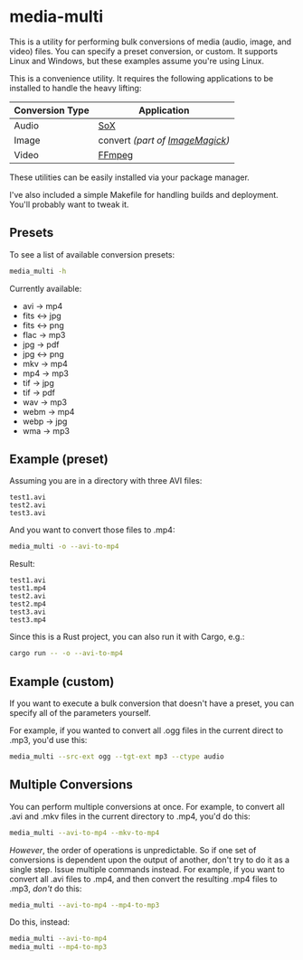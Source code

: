 # media-multi

This is a utility for performing bulk conversions of media (audio, image, and video) files.  You can specify a preset conversion, or custom.  It supports Linux and Windows, but these examples assume you're using Linux.

This is a convenience utility.  It requires the following applications to be installed to handle the heavy lifting:

Conversion Type | Application
---------|----------
Audio | [SoX](https://sox.sourceforge.net/)
Image | convert _(part of [ImageMagick](https://imagemagick.org/))_
Video | [FFmpeg](https://ffmpeg.org/)

These utilities can be easily installed via your package manager.

I've also included a simple Makefile for handling builds and deployment.  You'll probably want to tweak it.

## Presets

To see a list of available conversion presets:

```bash
media_multi -h
```

Currently available:

* avi -> mp4
* fits <-> jpg
* fits <-> png
* flac -> mp3
* jpg -> pdf
* jpg <-> png
* mkv -> mp4
* mp4 -> mp3
* tif -> jpg
* tif -> pdf
* wav -> mp3
* webm -> mp4
* webp -> jpg
* wma -> mp3

## Example (preset)

Assuming you are in a directory with three AVI files:

```
test1.avi
test2.avi
test3.avi
```

And you want to convert those files to .mp4:

```bash
media_multi -o --avi-to-mp4
```

Result:

```
test1.avi
test1.mp4
test2.avi
test2.mp4
test3.avi
test3.mp4
```

Since this is a Rust project, you can also run it with Cargo, e.g.:

```bash
cargo run -- -o --avi-to-mp4
```

## Example (custom)

If you want to execute a bulk conversion that doesn't have a preset, you can specify all of the parameters yourself.

For example, if you wanted to convert all .ogg files in the current direct to .mp3, you'd use this:

```bash
media_multi --src-ext ogg --tgt-ext mp3 --ctype audio
```

## Multiple Conversions

You can perform multiple conversions at once.  For example, to convert all .avi and .mkv files in the current directory to .mp4, you'd do this:

```bash
media_multi --avi-to-mp4 --mkv-to-mp4
```

_However_, the order of operations is unpredictable.  So if one set of conversions is dependent upon the output of another, don't try to do it as a single step.  Issue multiple commands instead.  For example, if you want to convert all .avi files to .mp4, and then convert the resulting .mp4 files to .mp3, _don't_ do this:

```bash
media_multi --avi-to-mp4 --mp4-to-mp3
```
Do this, instead:

```bash
media_multi --avi-to-mp4
media_multi --mp4-to-mp3
```
